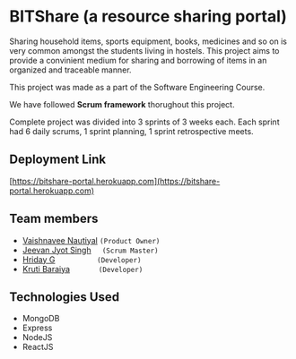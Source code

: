 # BITShare (a resource sharing portal)

Sharing household items, sports equipment, books, medicines and so on is very common amongst the students living in hostels. 
This project aims to provide a convinient medium for sharing and borrowing of items in an organized and traceable manner.



This project was made as a part of the Software Engineering Course.

We have followed **Scrum framework** thorughout this project. 

Complete project was divided into 3 sprints of 3 weeks each. Each sprint had 6 daily scrums, 1 sprint planning, 1 sprint retrospective meets.

## Deployment Link
[https://bitshare-portal.herokuapp.com](https://bitshare-portal.herokuapp.com)

## Team members
* [Vaishnavee Nautiyal](https://github.com/nautivaish) `(Product Owner)`
* [Jeevan Jyot Singh](https://github.com/21jjsk) &nbsp;&nbsp;&nbsp;&nbsp;`(Scrum Master)`
* [Hriday G](https://github.com/the-hyp0cr1t3) &nbsp;&nbsp;&nbsp;&nbsp;&nbsp;&nbsp;&nbsp;&nbsp;&nbsp;&nbsp;&nbsp;&nbsp;&nbsp;&nbsp;&nbsp;&nbsp;&nbsp;&nbsp;`(Developer)`
* [Kruti Baraiya](https://github.com/krutibaraiya) &nbsp;&nbsp;&nbsp;&nbsp;&nbsp;&nbsp;&nbsp;&nbsp;&nbsp;&nbsp;&nbsp;&nbsp;`(Developer)`

## Technologies Used

* MongoDB
* Express
* NodeJS
* ReactJS

